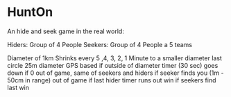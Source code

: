 # HuntOn

An hide and seek game in the real world:

Hiders: Group of 4 People
Seekers: Group of 4 People a 5 teams

Diameter of 1km
Shrinks every 5 ,4, 3, 2, 1 Minute to a smaller diameter
last circle 25m diameter
GPS based
if outside of diameter timer (30 sec) goes down if 0 out of game, same of seekers and hiders
if seeker finds you (1m - 50cm in range) out of game
if last hider timer runs out win
if seekers find last win
